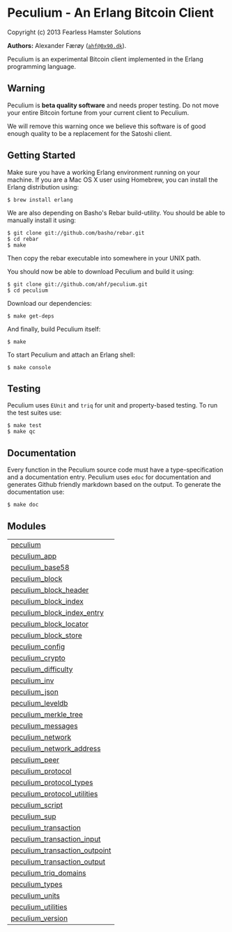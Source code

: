 

# Peculium - An Erlang Bitcoin Client #

Copyright (c) 2013 Fearless Hamster Solutions


__Authors:__ Alexander Færøy ([`ahf@0x90.dk`](mailto:ahf@0x90.dk)).

Peculium is an experimental Bitcoin client implemented in the Erlang programming language.

Warning
-------

Peculium is **beta quality software** and needs proper testing. Do not move your
entire Bitcoin fortune from your current client to Peculium.

We will remove this warning once we believe this software is of good enough
quality to be a replacement for the Satoshi client.

Getting Started
---------------

Make sure you have a working Erlang environment running on your machine. If you
are a Mac OS X user using Homebrew, you can install the Erlang distribution using:

```
$ brew install erlang
```

We are also depending on Basho's Rebar build-utility. You should be able to
manually install it using:

```
$ git clone git://github.com/basho/rebar.git
$ cd rebar
$ make
```

Then copy the rebar executable into somewhere in your UNIX path.

You should now be able to download Peculium and build it using:

```
$ git clone git://github.com/ahf/peculium.git
$ cd peculium
```

Download our dependencies:

```
$ make get-deps
```

And finally, build Peculium itself:

```
$ make
```

To start Peculium and attach an Erlang shell:

```
$ make console
```

Testing
-------

Peculium uses `EUnit` and `triq` for unit and property-based testing. To run
the test suites use:

```
$ make test
$ make qc
```

Documentation
-------------

Every function in the Peculium source code must have a type-specification and a
documentation entry. Peculium uses `edoc` for documentation and generates
Github friendly markdown based on the output. To generate the documentation
use:

```
$ make doc
```



## Modules ##


<table width="100%" border="0" summary="list of modules">
<tr><td><a href="peculium.md" class="module">peculium</a></td></tr>
<tr><td><a href="peculium_app.md" class="module">peculium_app</a></td></tr>
<tr><td><a href="peculium_base58.md" class="module">peculium_base58</a></td></tr>
<tr><td><a href="peculium_block.md" class="module">peculium_block</a></td></tr>
<tr><td><a href="peculium_block_header.md" class="module">peculium_block_header</a></td></tr>
<tr><td><a href="peculium_block_index.md" class="module">peculium_block_index</a></td></tr>
<tr><td><a href="peculium_block_index_entry.md" class="module">peculium_block_index_entry</a></td></tr>
<tr><td><a href="peculium_block_locator.md" class="module">peculium_block_locator</a></td></tr>
<tr><td><a href="peculium_block_store.md" class="module">peculium_block_store</a></td></tr>
<tr><td><a href="peculium_config.md" class="module">peculium_config</a></td></tr>
<tr><td><a href="peculium_crypto.md" class="module">peculium_crypto</a></td></tr>
<tr><td><a href="peculium_difficulty.md" class="module">peculium_difficulty</a></td></tr>
<tr><td><a href="peculium_inv.md" class="module">peculium_inv</a></td></tr>
<tr><td><a href="peculium_json.md" class="module">peculium_json</a></td></tr>
<tr><td><a href="peculium_leveldb.md" class="module">peculium_leveldb</a></td></tr>
<tr><td><a href="peculium_merkle_tree.md" class="module">peculium_merkle_tree</a></td></tr>
<tr><td><a href="peculium_messages.md" class="module">peculium_messages</a></td></tr>
<tr><td><a href="peculium_network.md" class="module">peculium_network</a></td></tr>
<tr><td><a href="peculium_network_address.md" class="module">peculium_network_address</a></td></tr>
<tr><td><a href="peculium_peer.md" class="module">peculium_peer</a></td></tr>
<tr><td><a href="peculium_protocol.md" class="module">peculium_protocol</a></td></tr>
<tr><td><a href="peculium_protocol_types.md" class="module">peculium_protocol_types</a></td></tr>
<tr><td><a href="peculium_protocol_utilities.md" class="module">peculium_protocol_utilities</a></td></tr>
<tr><td><a href="peculium_script.md" class="module">peculium_script</a></td></tr>
<tr><td><a href="peculium_sup.md" class="module">peculium_sup</a></td></tr>
<tr><td><a href="peculium_transaction.md" class="module">peculium_transaction</a></td></tr>
<tr><td><a href="peculium_transaction_input.md" class="module">peculium_transaction_input</a></td></tr>
<tr><td><a href="peculium_transaction_outpoint.md" class="module">peculium_transaction_outpoint</a></td></tr>
<tr><td><a href="peculium_transaction_output.md" class="module">peculium_transaction_output</a></td></tr>
<tr><td><a href="peculium_triq_domains.md" class="module">peculium_triq_domains</a></td></tr>
<tr><td><a href="peculium_types.md" class="module">peculium_types</a></td></tr>
<tr><td><a href="peculium_units.md" class="module">peculium_units</a></td></tr>
<tr><td><a href="peculium_utilities.md" class="module">peculium_utilities</a></td></tr>
<tr><td><a href="peculium_version.md" class="module">peculium_version</a></td></tr></table>

